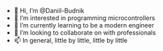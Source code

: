 - 👋 Hi, I’m @Daniil-Budnik
- 👀 I’m interested in programming microcontrollers
- 🌱 I’m currently learning to be a modern engineer
- 💞️ I’m looking to collaborate on with professionals
- 📫 In general, little by little, little by little

<!---
Daniil-Budnik/Daniil-Budnik is a ✨ special ✨ repository because its `README.md` (this file) appears on your GitHub profile.
You can click the Preview link to take a look at your changes.
--->
